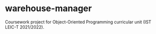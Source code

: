 # warehouse-manager
Coursework project for Object-Oriented Programming curricular unit (IST LEIC-T 2021/2022).
